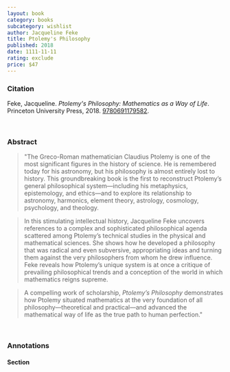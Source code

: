 ```yaml
---
layout: book
category: books
subcategory: wishlist
author: Jacqueline Feke
title: Ptolemy's Philosophy
published: 2018
date: 1111-11-11
rating: exclude
price: $47
---
```


### Citation

Feke, Jacqueline. *Ptolemy's Philosophy: Mathematics as a Way of Life*. Princeton University Press, 2018. [9780691179582](https://press.princeton.edu/books/hardcover/9780691179582/ptolemys-philosophy).

<br>

### Abstract

> "The Greco-Roman mathematician Claudius Ptolemy is one of the most significant figures in the history of science. He is remembered today for his astronomy, but his philosophy is almost entirely lost to history. This groundbreaking book is the first to reconstruct Ptolemy’s general philosophical system—including his metaphysics, epistemology, and ethics—and to explore its relationship to astronomy, harmonics, element theory, astrology, cosmology, psychology, and theology.  

> In this stimulating intellectual history, Jacqueline Feke uncovers references to a complex and sophisticated philosophical agenda scattered among Ptolemy’s technical studies in the physical and mathematical sciences. She shows how he developed a philosophy that was radical and even subversive, appropriating ideas and turning them against the very philosophers from whom he drew influence. Feke reveals how Ptolemy’s unique system is at once a critique of prevailing philosophical trends and a conception of the world in which mathematics reigns supreme.  

> A compelling work of scholarship, _Ptolemy’s Philosophy_ demonstrates how Ptolemy situated mathematics at the very foundation of all philosophy—theoretical and practical—and advanced the mathematical way of life as the true path to human perfection."

<br>

### Annotations

#### Section

<br>
